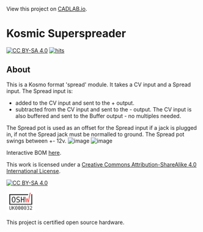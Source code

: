 View this project on [CADLAB.io](https://cadlab.io/project/24378). 

# Kosmic Superspreader
[![CC BY-SA 4.0][cc-by-sa-shield]][cc-by-sa]
[![hits](https://hits.deltapapa.io/github/sonosus/kosmicsuperspreader.svg)](https://hits.deltapapa.io)

## About

This is a Kosmo format 'spread' module.
It takes a CV input and a Spread input.
The Spread input is:
* added to the CV input and sent to the + output.
* subtracted from the CV input and sent to the - output.
The CV input is also buffered and sent to the Buffer output - no multiples needed.

The Spread pot is used as an offset for the Spread input if a jack is plugged in, if not the Spread jack must be normalled to ground.
The Spread pot swings between +- 12v.
![image](https://aws1.discourse-cdn.com/free1/uploads/lookmumnocomputer/original/2X/7/76f274680969e396d5c10117ded16afb1bb8b4b6.jpeg)
![image](https://aws1.discourse-cdn.com/free1/uploads/lookmumnocomputer/original/2X/2/2d627ca549847d63316f2b9fbd052e00bbfdd0bf.png)

Interactive BOM [here](https://htmlpreview.github.io/?https://github.com/Sonosus/KosmicSuperspreader/blob/main/Docs/KosmicSuperspreader.html).

This work is licensed under a
[Creative Commons Attribution-ShareAlike 4.0 International License][cc-by-sa].

[![CC BY-SA 4.0][cc-by-sa-image]][cc-by-sa]

[cc-by-sa]: http://creativecommons.org/licenses/by-sa/4.0/
[cc-by-sa-image]: https://licensebuttons.net/l/by-sa/4.0/88x31.png
[cc-by-sa-shield]: https://img.shields.io/badge/License-CC%20BY--SA%204.0-lightgrey.svg

<img src="https://github.com/Sonosus/KosmicSuperspreader/blob/main/OSHW_mark_UK000032.png" width="75">

This project is certified open source hardware.
